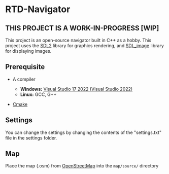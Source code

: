 # RTD-Navigator

## THIS PROJECT IS A WORK-IN-PROGRESS [WIP]

This project is an open-source navigator built in C++ as a hobby. This project uses the [SDL2](https://libsdl.org/) library for graphics rendering, and [SDL_image](https://www.libsdl.org/projects/SDL_image/) library for displaying images.

## Prerequisite

- A compiler
  - **Windows:** [Visual Studio 17 2022 (Visual Studio 2022)](https://visualstudio.microsoft.com/)
  - **Linux:** GCC, G++

- [Cmake](https://cmake.org/)

<!--## Installation

### Windows

- Open windows PowerShell
- Go to the directory of the RTD-Navigator folder
  - Use ```cd ..``` to go back a directory
  - Use ```cd example/example/example/RTD-Navigator``` to go to the directory.
    - P.S. You can change into one directory at a time
- Enter ```cmake -S . -B build/``` into the terminal
- Change into the build directory using ```cd```
- Enter ```MSBuild.exe RTD-Navigator.sln``` into the terminal
- Open the ```RTD-Navigator``` folder the normal way
- Go into the ```Debug``` folder
- There should be a program called ```RTD-Navigator.exe```
- Make a shortcut to Desktop
- Enjoy 👍

### Linux

- Go into the ```RTD-Navigator``` directory
- Enter ```cmake -S . -B build/``` into the terminal
- Change into the build directory using ```cd```
- Enter ```make``` into the terminal
- Go back to the ```RTD-Navigator``` directory
- Go into the ```Debug``` folder
- There should be a program called ```RTD-Navigator```
- Type ```./RTD-Navigator``` to open
- Enjoy 👍
-->

## Settings

You can change the settings by changing the contents of the "settings.txt" file in the settings folder.

## Map

Place the map (.osm) from [OpenStreetMap](https://openstreetmap.org/) into the ```map/source/``` directory

<!--## Raspbian Build Dependencies for SDL2

sudo apt-get install libudev-dev libasound2-dev libdbus-1-dev

You also need the VideoCore binary stuff that ships in /opt/vc for EGL and
OpenGL ES 2.x, it usually comes pre-installed, but in any case:

sudo apt-get install libraspberrypi0 libraspberrypi-bin libraspberrypi-dev
-->
